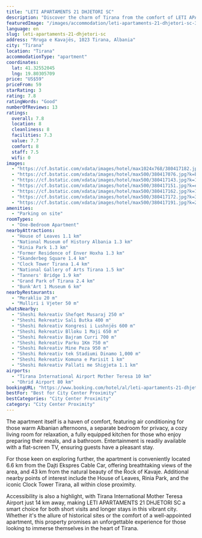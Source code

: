 ```yaml
---
title: "LETI APARTAMENTS 21 DHJETORI SC"
description: "Discover the charm of Tirana from the comfort of LETI APARTAMENTS 21 DHJETORI SC, a prime choice for travelers seeking a blend of convenience and comfort."
featuredImage: "/images/accommodation/leti-apartaments-21-dhjetori-sc-380417182.jpg"
language: en
slug: leti-apartaments-21-dhjetori-sc
address: "Rruga e Kavajës, 1023 Tirana, Albania"
city: "Tirana"
location: "Tirana"
accommodationType: "apartment"
coordinates:
  lat: 41.32552045
  lng: 19.80305709
price: "US$59"
priceFrom: 59
starRating: 3
rating: 7.8
ratingWords: "Good"
numberOfReviews: 13
ratings:
  overall: 7.8
  location: 8
  cleanliness: 8
  facilities: 7.3
  value: 7.7
  comfort: 8
  staff: 7.5
  wifi: 0
images:
  - "https://cf.bstatic.com/xdata/images/hotel/max1024x768/380417182.jpg?k=be1d5eb0e6ee27f1f8850a20bc901eaafe0ab44631c5c905a60e9e381b85c58b&o=&hp=1"
  - "https://cf.bstatic.com/xdata/images/hotel/max500/380417076.jpg?k=bd2282ba881a9f3253456ad9d5a02bc1ac1b7722bfda240bbfbd27d106001d71&o=&hp=1"
  - "https://cf.bstatic.com/xdata/images/hotel/max500/380417143.jpg?k=1c3ad518f7b38cdf590b405883b4751c7e8c1d5edbb0a98a053bca322202ec05&o=&hp=1"
  - "https://cf.bstatic.com/xdata/images/hotel/max500/380417151.jpg?k=ed4b5fdf2cf989655419fdb0c011bcd0645a68ff72b452b0cda29830f11dcd0c&o=&hp=1"
  - "https://cf.bstatic.com/xdata/images/hotel/max500/380417162.jpg?k=144ff2a25b807df404c8bddb2b808cdcb8f9a426607007fd7f567332a10bc7ab&o=&hp=1"
  - "https://cf.bstatic.com/xdata/images/hotel/max500/380417172.jpg?k=3bc26da74c65b419953dbdb7c5ce256d7fca3bdf5ae62e04c3c4bc1a4b54fcab&o=&hp=1"
  - "https://cf.bstatic.com/xdata/images/hotel/max500/380417191.jpg?k=2e2e53f6f52652415abb1f5479a3ccb6851919dde7a36282200e05c15db7c67d&o=&hp=1"
amenities:
  - "Parking on site"
roomTypes:
  - "One-Bedroom Apartment"
nearbyAttractions:
  - "House of Leaves 1.1 km"
  - "National Museum of History Albania 1.3 km"
  - "Rinia Park 1.3 km"
  - "Former Residence of Enver Hoxha 1.3 km"
  - "Skanderbeg Square 1.4 km"
  - "Clock Tower Tirana 1.4 km"
  - "National Gallery of Arts Tirana 1.5 km"
  - "Tanners' Bridge 1.9 km"
  - "Grand Park of Tirana 2.4 km"
  - "Bunk'Art 1 Museum 6 km"
nearbyRestaurants:
  - "Merakliu 20 m"
  - "Mulliri i Vjeter 50 m"
whatsNearby:
  - "Sheshi Rekreativ Shefqet Musaraj 250 m"
  - "Sheshi Rekreativ Sali Butka 400 m"
  - "Sheshi Rekreativ Kongresi i Lushnjës 600 m"
  - "Sheshi Rekreativ Blloku 1 Maji 650 m"
  - "Sheshi Rekreativ Bajram Curri 700 m"
  - "Sheshi Rekreativ Parku 1Km 750 m"
  - "Sheshi Rekreativ Mine Peza 950 m"
  - "Sheshi Rekreativ tek Stadiumi Dinamo 1,000 m"
  - "Sheshi Rekreativ Komuna e Parisit 1 km"
  - "Sheshi Rekreativ Pallati me Shigjeta 1.1 km"
airports:
  - "Tirana International Airport Mother Teresa 10 km"
  - "Ohrid Airport 80 km"
bookingURL: "https://www.booking.com/hotel/al/leti-apartaments-21-dhjetori-sc.en-gb.html?aid=8035640"
bestFor: "Best for City Center Proximity"
bestCategories: "City Center Proximity"
category: "City Center Proximity"
---
```


The apartment itself is a haven of comfort, featuring air conditioning for those warm Albanian afternoons, a separate bedroom for privacy, a cozy living room for relaxation, a fully equipped kitchen for those who enjoy preparing their meals, and a bathroom. Entertainment is readily available with a flat-screen TV, ensuring guests have a pleasant stay.

For those keen on exploring further, the apartment is conveniently located 6.6 km from the Dajti Ekspres Cable Car, offering breathtaking views of the area, and 43 km from the natural beauty of the Rock of Kavaje. Additional nearby points of interest include the House of Leaves, Rinia Park, and the iconic Clock Tower Tirana, all within close proximity.

Accessibility is also a highlight, with Tirana International Mother Teresa Airport just 14 km away, making LETI APARTAMENTS 21 DHJETORI SC a smart choice for both short visits and longer stays in this vibrant city. Whether it's the allure of historical sites or the comfort of a well-appointed apartment, this property promises an unforgettable experience for those looking to immerse themselves in the heart of Tirana.